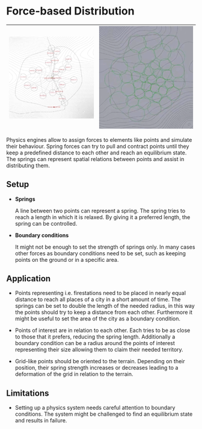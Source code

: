 # Force-based Distribution

| ![](../img/force-based-distribution-1.png) | ![](../img/force-based-distribution-2.png) |
|-|-|

Physics engines allow to assign forces to elements like points and simulate their behaviour. Spring forces can try to pull and contract points until they keep a predefined distance to each other and reach an equilibrium state. The springs can represent spatial relations between points and assist in distributing them.

## Setup

* **Springs**

  A line between two points can represent a spring. The spring tries to reach a length in which it is relaxed. By giving it a preferred length, the spring can be controlled.

* **Boundary conditions**

  It might not be enough to set the strength of springs only. In many cases other forces as boundary conditions need to be set, such as keeping points on the ground or in a specific area.

## Application

* Points representing i.e. firestations need to be placed in nearly equal distance to reach all places of a city in a short amount of time. The springs can be set to double the length of the needed radius, in this way the points should try to keep a distance from each other. Furthermore it might be useful to set the area of the city as a boundary condition.

* Points of interest are in relation to each other. Each tries to be as close to those that it prefers, reducing the spring length. Additionally a boundary condition can be a radius around the points of interest representing their size allowing them to claim their needed territory.

* Grid-like points should be oriented to the terrain. Depending on their position, their spring strength increases or decreases leading to a deformation of the grid in relation to the terrain.

## Limitations

* Setting up a physics system needs careful attention to boundary conditions. The system might be challenged to find an equilibrium state and results in failure.
